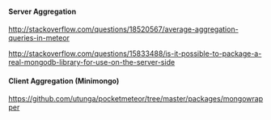 #### Server Aggregation

http://stackoverflow.com/questions/18520567/average-aggregation-queries-in-meteor

http://stackoverflow.com/questions/15833488/is-it-possible-to-package-a-real-mongodb-library-for-use-on-the-server-side

#### Client Aggregation (Minimongo)  
https://github.com/utunga/pocketmeteor/tree/master/packages/mongowrapper  



